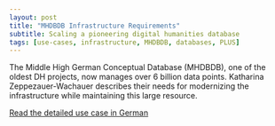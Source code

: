 ```yaml
---
layout: post
title: "MHDBDB Infrastructure Requirements"
subtitle: Scaling a pioneering digital humanities database
tags: [use-cases, infrastructure, MHDBDB, databases, PLUS]
---
```


The Middle High German Conceptual Database (MHDBDB), one of the oldest DH projects, now manages over 6 billion data points. Katharina Zeppezauer-Wachauer describes their needs for modernizing the infrastructure while maintaining this large resource.

[Read the detailed use case in German](https://dhsalzburg.hypotheses.org/2706) 